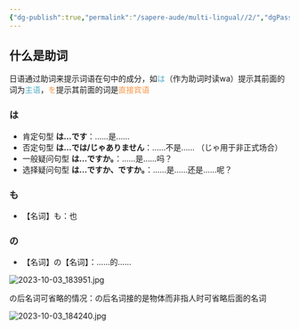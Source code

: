 ```yaml
---
{"dg-publish":true,"permalink":"/sapere-aude/multi-lingual//2/","dgPassFrontmatter":true}
---
```



## 什么是助词

日语通过助词来提示词语在句中的成分，如<font color="#4bacc6">は</font>（作为助词时读wa）提示其前面的词为<font color="#4bacc6">主语</font>，<font color="#f79646">を</font>提示其前面的词是<font color="#f79646">直接宾语</font>

### は
- 肯定句型 **は…です**：……是……
- 否定句型 **は…では/じゃありません**：……不是…… （じゃ用于非正式场合）
- 一般疑问句型 **は…ですか。**：……是……吗？
- 选择疑问句型 **は…ですか、ですか。**：……是……还是……呢？

### も
- 【名词】も：也

### の
- 【名词】の【名词】：……的……

![2023-10-03_183951.jpg](/img/user/TARDIS/Assets/2023/2023-10-03_183951.jpg)

の后名词可省略的情况：の后名词接的是物体而非指人时可省略后面的名词

![2023-10-03_184240.jpg](/img/user/TARDIS/Assets/2023/2023-10-03_184240.jpg)